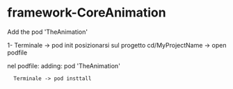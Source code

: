 # framework-CoreAnimation

Add the  pod 'TheAnimation'

1- Terminale -> pod init
posizionarsi sul progetto cd/MyProjectName
             -> open podfile
             
nel podfile: 
adding:
  pod 'TheAnimation'
  
      Terminale -> pod insttall

